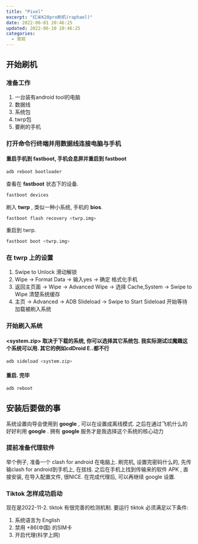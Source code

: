 ```yaml
---
title: "Pixel"
excerpt: "红米K20pro刷机(raphael)"
date: 2022-06-01 20:46:25
updated: 2022-06-10 20:46:25
categories:
  - 常规
---
```


## 开始刷机

### 准备工作

1. 一台装有android tool的电脑
2. 数据线
3. 系统包
4. twrp包
5. 要刷的手机

### 打开命令行终端并用数据线连接电脑与手机

#### 重启手机到 **fastboot**, 手机会息屏并重启到 **fastboot**

```bash
adb reboot bootloader
```

查看在 **fastboot** 状态下的设备.

```bash
fastboot devices
```

刷入 **twrp** , 类似一种小系统, 手机的 **bios**.

```bash
fastboot flash recovery <twrp.img>
```

重启到 twrp.

```bash
fastboot boot <twrp.img>
```

### 在 **twrp** 上的设置

1. Swipe to Unlock 滑动解锁
2. Wipe -> Format Data -> 输入yes -> 确定 格式化手机
3. 返回主页面 -> Wipe -> Advanced Wipe -> 选择 Cache,System -> Swipe to Wipe 清楚系统缓存
4. 主页 -> Advanced -> ADB Slideload -> Swipe to Start Sideload 开始等待加载被刷入系统

### 开始刷入系统

#### <system.zip> 取决于下载的系统, 你可以选择其它系统包. 我实际测试过**魔趣**这个系统可以用. 其它的例如cdDroid E..都不行

```bash
adb sideload <system.zip>
```

#### 重启. 完毕

```bash
adb reboot
```

## 安装后要做的事

系统设置向导会使用到 **google** , 可以在设置成离线模式. 之后在通过飞机什么的好好利用 **google** . 拥有 **google** 服务才是我选择这个系统的核心动力

### 提前准备代理软件

举个例子, 准备一个 clash for android 在电脑上. 刷完机, 设置完密码什么的, 先传输clash for android到手机上, 在拔线. 之后在手机上找到传输来的软件 APK , 直接安装, 在导入配置文件, 很NICE. 在完成代理后, 可以再继续 google 设置.

### Tiktok  怎样成功启动

现在是2022-11-2. tiktok 有很完善的检测机制. 要运行 tiktok 必须满足以下条件:

1. 系统语言为 English
2. 禁用 +86(中国) 的SIM卡
3. 开启代理(科学上网)
